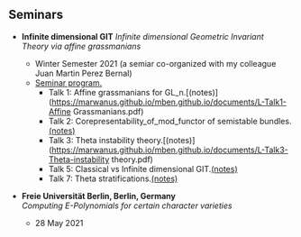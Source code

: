 ## Seminars

- **Infinite dimensional GIT** 
  *Infinite dimensional Geometric Invariant Theory via affine grassmanians*  
  - Winter Semester 2021 (a semiar co-organized with my colleague Juan Martin Perez Bernal)
  - [Seminar program.](https://marwanus.github.io/mben.github.io/documents/Program_Infinite_dimensional_GIT.pdf)
    - Talk 1: Affine grassmanians for GL_n.[(notes)](https://marwanus.github.io/mben.github.io/documents/L-Talk1-Affine Grassmanians.pdf)
    - Talk 2: Corepresentability_of_mod_functor of semistable bundles.[(notes)](L-Talk2-Corepresentability_of_mod_functor)
    - Talk 3: Theta instability theory.[(notes)](https://marwanus.github.io/mben.github.io/documents/L-Talk3-Theta-instability theory.pdf)
    - Talk 5: Classical vs Infinite dimensional GIT.[(notes)](https://marwanus.github.io/mben.github.io/documents/L-Talk5-Inf_dim_GIT_vs_Classical)
    - Talk 7: Theta stratifications.[(notes)](https://marwanus.github.io/mben.github.io/documents/P-Talk7-theta_stratif_Lambda_coh.pdf)



  
- **Freie Universität Berlin, Berlin, Germany**  
  *Computing E-Polynomials for certain character varieties*  
  - 28 May 2021

